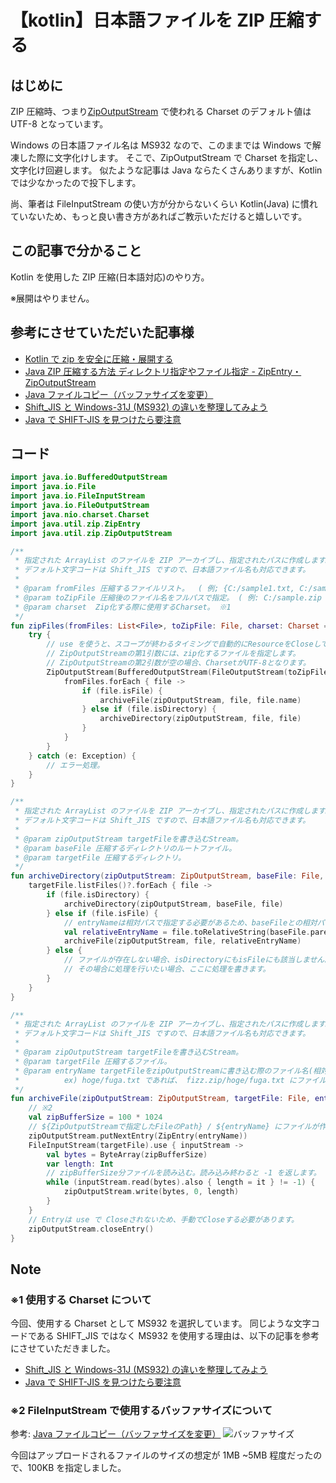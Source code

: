 # 【kotlin】日本語ファイルを ZIP 圧縮する

## はじめに

ZIP 圧縮時、つまり[ZipOutputStream](https://docs.oracle.com/javase/jp/8/docs/api/java/util/zip/ZipOutputStream.html#ZipOutputStream-java.io.OutputStream-) で使われる Charset のデフォルト値は UTF-8 となっています。

Windows の日本語ファイル名は MS932 なので、このままでは Windows で解凍した際に文字化けします。
そこで、ZipOutputStream で Charset を指定し、文字化け回避します。
似たような記事は Java ならたくさんありますが、Kotlin では少なかったので投下します。

尚、筆者は FileInputStream の使い方が分からないくらい Kotlin(Java) に慣れていないため、もっと良い書き方があればご教示いただけると嬉しいです。

## この記事で分かること

Kotlin を使用した ZIP 圧縮(日本語対応)のやり方。

※展開はやりません。

## 参考にさせていただいた記事様

- [Kotlin で zip を安全に圧縮・展開する](https://qiita.com/jim/items/2c0b0a0acacd78f49b49)
- [Java ZIP 圧縮する方法 ディレクトリ指定やファイル指定 - ZipEntry・ZipOutputStream](https://www.saka-en.com/java/java-zip-compress/)
- [Java ファイルコピー（バッファサイズを変更）](https://chat-messenger.com/blog/java/file-copy)
- [Shift_JIS と Windows-31J (MS932) の違いを整理してみよう](https://weblabo.oscasierra.net/shift_jis-windows31j/)
- [Java で SHIFT-JIS を見つけたら要注意](https://qiita.com/csharpisthebest/items/2cd61661dbc42d81aa45)

## コード

```kotlin
import java.io.BufferedOutputStream
import java.io.File
import java.io.FileInputStream
import java.io.FileOutputStream
import java.nio.charset.Charset
import java.util.zip.ZipEntry
import java.util.zip.ZipOutputStream

/**
 * 指定された ArrayList のファイルを ZIP アーカイブし、指定されたパスに作成します。
 * デフォルト文字コードは Shift_JIS ですので、日本語ファイル名も対応できます。
 *
 * @param fromFiles 圧縮するファイルリスト。  ( 例; {C:/sample1.txt, C:/sample2.txt} )
 * @param toZipFile 圧縮後のファイル名をフルパスで指定。 ( 例: C:/sample.zip )
 * @param charset  Zip化する際に使用するCharset。 ※1
 */
fun zipFiles(fromFiles: List<File>, toZipFile: File, charset: Charset = Charset.forName("MS932")) {
    try {
        // use を使うと、スコープが終わるタイミングで自動的にResourceをCloseしてくれます。
        // ZipOutputStreamの第1引数には、zip化するファイルを指定します。
        // ZipOutputStreamの第2引数が空の場合、CharsetがUTF-8となります。
        ZipOutputStream(BufferedOutputStream(FileOutputStream(toZipFile)), charset).use { zipOutputStream ->
            fromFiles.forEach { file ->
                if (file.isFile) {
                    archiveFile(zipOutputStream, file, file.name)
                } else if (file.isDirectory) {
                    archiveDirectory(zipOutputStream, file, file)
                }
            }
        }
    } catch (e: Exception) {
        // エラー処理。
    }
}

/**
 * 指定された ArrayList のファイルを ZIP アーカイブし、指定されたパスに作成します。
 * デフォルト文字コードは Shift_JIS ですので、日本語ファイル名も対応できます。
 *
 * @param zipOutputStream targetFileを書き込むStream。
 * @param baseFile 圧縮するディレクトリのルートファイル。
 * @param targetFile 圧縮するディレクトリ。
 */
fun archiveDirectory(zipOutputStream: ZipOutputStream, baseFile: File, targetFile: File) {
    targetFile.listFiles()?.forEach { file ->
        if (file.isDirectory) {
            archiveDirectory(zipOutputStream, baseFile, file)
        } else if (file.isFile) {
            // entryNameは相対パスで指定する必要があるため、baseFileとの相対パスを取得します。
            val relativeEntryName = file.toRelativeString(baseFile.parentFile)
            archiveFile(zipOutputStream, file, relativeEntryName)
        } else {
            // ファイルが存在しない場合、isDirectoryにもisFileにも該当しません。
            // その場合に処理を行いたい場合、ここに処理を書きます。
        }
    }
}

/**
 * 指定された ArrayList のファイルを ZIP アーカイブし、指定されたパスに作成します。
 * デフォルト文字コードは Shift_JIS ですので、日本語ファイル名も対応できます。
 *
 * @param zipOutputStream targetFileを書き込むStream。
 * @param targetFile 圧縮するファイル。
 * @param entryName targetFileをzipOutputStreamに書き込む際のファイル名(相対パス)。
 *          ex) hoge/fuga.txt であれば、 fizz.zip/hoge/fuga.txt にファイルが作られます。
 */
fun archiveFile(zipOutputStream: ZipOutputStream, targetFile: File, entryName: String) {
    // ※2
    val zipBufferSize = 100 * 1024
    // ${ZipOutputStreamで指定したFileのPath} / ${entryName} にファイルが作られます。
    zipOutputStream.putNextEntry(ZipEntry(entryName))
    FileInputStream(targetFile).use { inputStream ->
        val bytes = ByteArray(zipBufferSize)
        var length: Int
        // zipBufferSize分ファイルを読み込む。読み込み終わると -1 を返します。
        while (inputStream.read(bytes).also { length = it } != -1) {
            zipOutputStream.write(bytes, 0, length)
        }
    }
    // Entryは use で Closeされないため、手動でCloseする必要があります。
    zipOutputStream.closeEntry()
}

```

## Note

### ※1 使用する Charset について

今回、使用する Charset として MS932 を選択しています。
同じような文字コードである SHIFT_JIS ではなく MS932 を使用する理由は、以下の記事を参考にさせていただきました。

- [Shift_JIS と Windows-31J (MS932) の違いを整理してみよう](https://weblabo.oscasierra.net/shift_jis-windows31j/)
- [Java で SHIFT-JIS を見つけたら要注意](https://qiita.com/csharpisthebest/items/2cd61661dbc42d81aa45)

### ※2 FileInputStream で使用するバッファサイズについて

参考: [Java ファイルコピー（バッファサイズを変更）](https://chat-messenger.com/blog/java/file-copy)
![バッファサイズ](https://chat-messenger.com/images/file_copy_stream_reslt.jpg)

今回はアップロードされるファイルのサイズの想定が 1MB ~5MB 程度だったので、100KB を指定しました。
